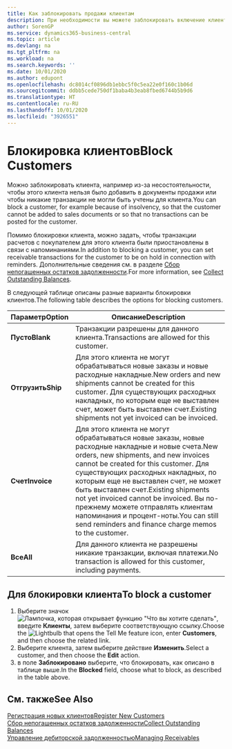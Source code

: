 ```yaml
---
title: Как заблокировать продажи клиентам
description: При необходимости вы можете заблокировать включение клиента в документы продажи и другие операции продажи.
author: SorenGP
ms.service: dynamics365-business-central
ms.topic: article
ms.devlang: na
ms.tgt_pltfrm: na
ms.workload: na
ms.search.keywords: ''
ms.date: 10/01/2020
ms.author: edupont
ms.openlocfilehash: dc8014cf0896db1ebbc5f0c5ea22e0f160c1b06d
ms.sourcegitcommit: ddbb5cede750df1baba4b3eab8fbed6744b5b9d6
ms.translationtype: HT
ms.contentlocale: ru-RU
ms.lasthandoff: 10/01/2020
ms.locfileid: "3926551"
---
```

# <a name="block-customers"></a><span data-ttu-id="d9c71-103">Блокировка клиентов</span><span class="sxs-lookup"><span data-stu-id="d9c71-103">Block Customers</span></span>
<span data-ttu-id="d9c71-104">Можно заблокировать клиента, например из-за несостоятельности, чтобы этого клиента нельзя было добавить в документы продажи или чтобы никакие транзакции не могли быть учтены для клиента.</span><span class="sxs-lookup"><span data-stu-id="d9c71-104">You can block a customer, for example because of insolvency, so that the customer cannot be added to sales documents or so that no transactions can be posted for the customer.</span></span>

<span data-ttu-id="d9c71-105">Помимо блокировки клиента, можно задать, чтобы транзакции расчетов с покупателем для этого клиента были приостановлены в связи с напоминаниями.</span><span class="sxs-lookup"><span data-stu-id="d9c71-105">In addition to blocking a customer, you can set receivable transactions for the customer to be on hold in connection with reminders.</span></span> <span data-ttu-id="d9c71-106">Дополнительные сведения см. в разделе [Сбор непогашенных остатков задолженности](receivables-collect-outstanding-balances.md).</span><span class="sxs-lookup"><span data-stu-id="d9c71-106">For more information, see [Collect Outstanding Balances](receivables-collect-outstanding-balances.md).</span></span>   

<span data-ttu-id="d9c71-107">В следующей таблице описаны разные варианты блокировки клиентов.</span><span class="sxs-lookup"><span data-stu-id="d9c71-107">The following table describes the options for blocking customers.</span></span>  

|<span data-ttu-id="d9c71-108">Параметр</span><span class="sxs-lookup"><span data-stu-id="d9c71-108">Option</span></span>|<span data-ttu-id="d9c71-109">Описание</span><span class="sxs-lookup"><span data-stu-id="d9c71-109">Description</span></span>|  
|--------------------|------------|  
|<span data-ttu-id="d9c71-110">**Пусто**</span><span class="sxs-lookup"><span data-stu-id="d9c71-110">**Blank**</span></span>|<span data-ttu-id="d9c71-111">Транзакции разрешены для данного клиента.</span><span class="sxs-lookup"><span data-stu-id="d9c71-111">Transactions are allowed for this customer.</span></span>|
|<span data-ttu-id="d9c71-112">**Отгрузить**</span><span class="sxs-lookup"><span data-stu-id="d9c71-112">**Ship**</span></span>|<span data-ttu-id="d9c71-113">Для этого клиента не могут обрабатываться новые заказы и новые расходные накладные.</span><span class="sxs-lookup"><span data-stu-id="d9c71-113">New orders and new shipments cannot be created for this customer.</span></span> <span data-ttu-id="d9c71-114">Для существующих расходных накладных, по которым еще не выставлен счет, может быть выставлен счет.</span><span class="sxs-lookup"><span data-stu-id="d9c71-114">Existing shipments not yet invoiced can be invoiced.</span></span>|  
|<span data-ttu-id="d9c71-115">**Счет**</span><span class="sxs-lookup"><span data-stu-id="d9c71-115">**Invoice**</span></span>|<span data-ttu-id="d9c71-116">Для этого клиента не могут обрабатываться новые заказы, новые расходные накладные и новые счета.</span><span class="sxs-lookup"><span data-stu-id="d9c71-116">New orders, new shipments, and new invoices cannot be created for this customer.</span></span> <span data-ttu-id="d9c71-117">Для существующих расходных накладных, по которым еще не выставлен счет, не может быть выставлен счет.</span><span class="sxs-lookup"><span data-stu-id="d9c71-117">Existing shipments not yet invoiced cannot be invoiced.</span></span> <span data-ttu-id="d9c71-118">Вы по-прежнему можете отправлять клиентам напоминания и процент-ноты.</span><span class="sxs-lookup"><span data-stu-id="d9c71-118">You can still send reminders and finance charge memos to the customer.</span></span>|  
|<span data-ttu-id="d9c71-119">**Все**</span><span class="sxs-lookup"><span data-stu-id="d9c71-119">**All**</span></span>|<span data-ttu-id="d9c71-120">Для данного клиента не разрешены никакие транзакции, включая платежи.</span><span class="sxs-lookup"><span data-stu-id="d9c71-120">No transaction is allowed for this customer, including payments.</span></span>|  

## <a name="to-block-a-customer"></a><span data-ttu-id="d9c71-121">Для блокировки клиента</span><span class="sxs-lookup"><span data-stu-id="d9c71-121">To block a customer</span></span>  
1. <span data-ttu-id="d9c71-122">Выберите значок ![Лампочка, которая открывает функцию "Что вы хотите сделать"](media/ui-search/search_small.png "Что вы хотите сделать"), введите **Клиенты**, затем выберите соответствующую ссылку.</span><span class="sxs-lookup"><span data-stu-id="d9c71-122">Choose the ![Lightbulb that opens the Tell Me feature](media/ui-search/search_small.png "Tell me what you want to do") icon, enter **Customers**, and then choose the related link.</span></span>
2. <span data-ttu-id="d9c71-123">Выберите клиента, затем выберите действие **Изменить**.</span><span class="sxs-lookup"><span data-stu-id="d9c71-123">Select a customer, and then choose the **Edit** action.</span></span>
3. <span data-ttu-id="d9c71-124">в поле **Заблокировано** выберите, что блокировать, как описано в таблице выше.</span><span class="sxs-lookup"><span data-stu-id="d9c71-124">In the **Blocked** field, choose what to block, as described in the table above.</span></span>

## <a name="see-also"></a><span data-ttu-id="d9c71-125">См. также</span><span class="sxs-lookup"><span data-stu-id="d9c71-125">See Also</span></span>  
[<span data-ttu-id="d9c71-126">Регистрация новых клиентов</span><span class="sxs-lookup"><span data-stu-id="d9c71-126">Register New Customers</span></span>](sales-how-register-new-customers.md)  
[<span data-ttu-id="d9c71-127">Сбор непогашенных остатков задолженности</span><span class="sxs-lookup"><span data-stu-id="d9c71-127">Collect Outstanding Balances</span></span>](receivables-collect-outstanding-balances.md)  
[<span data-ttu-id="d9c71-128">Управление дебиторской задолженностью</span><span class="sxs-lookup"><span data-stu-id="d9c71-128">Managing Receivables</span></span>](receivables-manage-receivables.md)  
